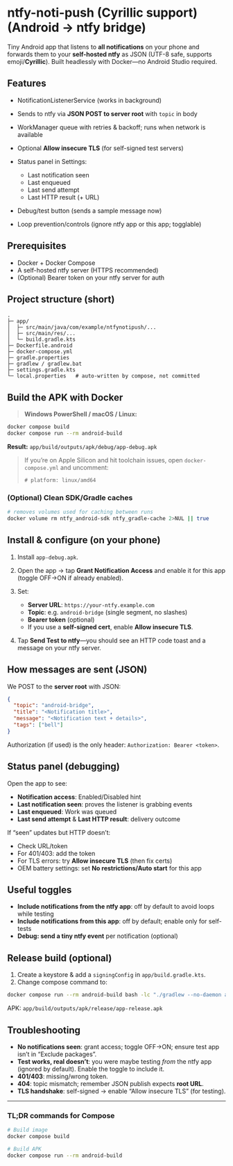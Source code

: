 # ntfy-noti-push (**Cyrillic support**) (Android → ntfy bridge)

Tiny Android app that listens to **all notifications** on your phone and forwards them to your **self-hosted ntfy** as JSON (UTF-8 safe, supports emoji/**Cyrillic**).
Built headlessly with Docker—no Android Studio required.

## Features

- NotificationListenerService (works in background)
- Sends to ntfy via **JSON POST to server root** with `topic` in body
- WorkManager queue with retries & backoff; runs when network is available
- Optional **Allow insecure TLS** (for self-signed test servers)
- Status panel in Settings:

  - Last notification seen
  - Last enqueued
  - Last send attempt
  - Last HTTP result (+ URL)

- Debug/test button (sends a sample message now)
- Loop prevention/controls (ignore ntfy app or this app; togglable)

## Prerequisites

- Docker + Docker Compose
- A self-hosted ntfy server (HTTPS recommended)
- (Optional) Bearer token on your ntfy server for auth

## Project structure (short)

```
.
├─ app/
│  ├─ src/main/java/com/example/ntfynotipush/...
│  ├─ src/main/res/...
│  └─ build.gradle.kts
├─ Dockerfile.android
├─ docker-compose.yml
├─ gradle.properties
├─ gradlew / gradlew.bat
├─ settings.gradle.kts
└─ local.properties   # auto-written by compose, not committed
```

## Build the APK with Docker

> **Windows PowerShell / macOS / Linux:**

```bash
docker compose build
docker compose run --rm android-build
```

**Result:**
`app/build/outputs/apk/debug/app-debug.apk`

> If you’re on Apple Silicon and hit toolchain issues, open `docker-compose.yml` and uncomment:
>
> ```
> # platform: linux/amd64
> ```

### (Optional) Clean SDK/Gradle caches

```bash
# removes volumes used for caching between runs
docker volume rm ntfy_android-sdk ntfy_gradle-cache 2>NUL || true
```

## Install & configure (on your phone)

1. Install `app-debug.apk`.
2. Open the app → tap **Grant Notification Access** and enable it for this app (toggle OFF→ON if already enabled).
3. Set:

   - **Server URL**: `https://your-ntfy.example.com`
   - **Topic**: e.g. `android-bridge` (single segment, no slashes)
   - **Bearer token** (optional)
   - If you use a **self-signed cert**, enable **Allow insecure TLS**.

4. Tap **Send Test to ntfy**—you should see an HTTP code toast and a message on your ntfy server.

## How messages are sent (JSON)

We POST to the **server root** with JSON:

```json
{
  "topic": "android-bridge",
  "title": "<Notification title>",
  "message": "<Notification text + details>",
  "tags": ["bell"]
}
```

Authorization (if used) is the only header: `Authorization: Bearer <token>`.

## Status panel (debugging)

Open the app to see:

- **Notification access**: Enabled/Disabled hint
- **Last notification seen**: proves the listener is grabbing events
- **Last enqueued**: Work was queued
- **Last send attempt** & **Last HTTP result**: delivery outcome

If “seen” updates but HTTP doesn’t:

- Check URL/token
- For 401/403: add the token
- For TLS errors: try **Allow insecure TLS** (then fix certs)
- OEM battery settings: set **No restrictions/Auto start** for this app

## Useful toggles

- **Include notifications from the ntfy app**: off by default to avoid loops while testing
- **Include notifications from this app**: off by default; enable only for self-tests
- **Debug: send a tiny ntfy event** per notification (optional)

## Release build (optional)

1. Create a keystore & add a `signingConfig` in `app/build.gradle.kts`.
2. Change compose command to:

```bash
docker compose run --rm android-build bash -lc "./gradlew --no-daemon assembleRelease"
```

APK: `app/build/outputs/apk/release/app-release.apk`

## Troubleshooting

- **No notifications seen**: grant access; toggle OFF→ON; ensure test app isn’t in “Exclude packages”.
- **Test works, real doesn’t**: you were maybe testing _from_ the ntfy app (ignored by default). Enable the toggle to include it.
- **401/403**: missing/wrong token.
- **404**: topic mismatch; remember JSON publish expects **root URL**.
- **TLS handshake**: self-signed → enable “Allow insecure TLS” (for testing).

---

### TL;DR commands for Compose

```bash
# Build image
docker compose build

# Build APK
docker compose run --rm android-build
```
